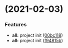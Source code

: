 #  (2021-02-03)


### Features

* **all:** project init ([00bc118](https://github.com/gofromzero/go-down/commit/00bc11856aa650fe5aea97a59c8f9f6b59c1a572))
* **all:** project init ([f94815b](https://github.com/gofromzero/go-down/commit/f94815bfa066a671a4eb97f849138922b4f7deef))



